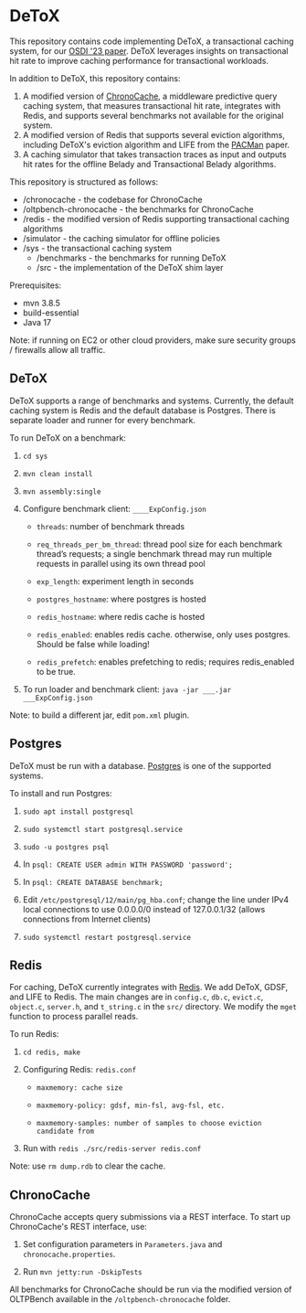 # DeToX

This repository contains code implementing DeToX, a transactional caching system, for our [OSDI '23 paper](https://www.usenix.org/system/files/osdi23-cheng.pdf). DeToX leverages insights on transactional hit rate to improve caching performance for transactional workloads.

In addition to DeToX, this repository contains:
1. A modified version of [ChronoCache](https://github.com/bglasber/chronocache), a middleware predictive query caching system, that measures transactional hit rate, integrates with Redis, and supports several benchmarks not available for the original system.
2. A modified version of Redis that supports several eviction algorithms, including DeToX's eviction algorithm and LIFE from the [PACMan](https://www.usenix.org/system/files/conference/nsdi12/pacman.pdf) paper.
3. A caching simulator that takes transaction traces as input and outputs hit rates for the offline Belady and Transactional Belady algorithms.

This repository is structured as follows:
- /chronocache - the codebase for ChronoCache
- /oltpbench-chronocache - the benchmarks for ChronoCache
- /redis - the modified version of Redis supporting transactional caching algorithms
- /simulator - the caching simulator for offline policies
- /sys - the transactional caching system
    - /benchmarks - the benchmarks for running DeToX
    - /src - the implementation of the DeToX shim layer

Prerequisites:
- mvn 3.8.5
- build-essential
- Java 17

Note: if running on EC2 or other cloud providers, make sure security groups / firewalls allow all traffic.

## DeToX
DeToX supports a range of benchmarks and systems. Currently, the default caching system is Redis and the default database is Postgres. There is separate loader and runner for every benchmark.

To run DeToX on a benchmark:

1. `cd sys`

2. `mvn clean install`

3. `mvn assembly:single`

4. Configure benchmark client: `____ExpConfig.json`

    - `threads`: number of benchmark threads

    - `req_threads_per_bm_thread`: thread pool size for each benchmark thread’s requests; a single benchmark thread may run multiple requests in parallel using its own thread pool

    - `exp_length`: experiment length in seconds

    - `postgres_hostname`: where postgres is hosted

    - `redis_hostname`: where redis cache is hosted

    - `redis_enabled`: enables redis cache. otherwise, only uses postgres. Should be false while loading!

    - `redis_prefetch`: enables prefetching to redis; requires redis_enabled to be true.

5. To run loader and benchmark client: `java -jar ___.jar ___ExpConfig.json`

Note: to build a different jar, edit `pom.xml` plugin.

## Postgres
DeToX must be run with a database. [Postgres](https://www.postgresql.org/) is one of the supported systems.

To install and run Postgres:

1. `sudo apt install postgresql`

2. `sudo systemctl start postgresql.service`

3. `sudo -u postgres psql`

4. In `psql: CREATE USER admin WITH PASSWORD 'password';`

5. In `psql: CREATE DATABASE benchmark;`

6. Edit `/etc/postgresql/12/main/pg_hba.conf`; change the line under IPv4 local connections to use 0.0.0.0/0 instead of 127.0.0.1/32 (allows connections from Internet clients)

7. `sudo systemctl restart postgresql.service`

## Redis
For caching, DeToX currently integrates with [Redis](https://redis.io/). We add DeToX, GDSF, and LIFE to Redis. The main changes are in `config.c`, `db.c`, `evict.c`, `object.c`, `server.h`, and `t_string.c` in the `src/` directory. We modify the `mget` function to process parallel reads.

To run Redis:

1. `cd redis, make`

2. Configuring Redis: `redis.conf`

    - `maxmemory: cache size`

    - `maxmemory-policy: gdsf, min-fsl, avg-fsl, etc.`

    - `maxmemory-samples: number of samples to choose eviction candidate from`

3. Run with `redis ./src/redis-server redis.conf`

Note: use `rm dump.rdb` to clear the cache.

## ChronoCache
ChronoCache accepts query submissions via a REST interface. To start up ChronoCache's REST interface, use:

1. Set configuration parameters in `Parameters.java` and `chronocache.properties`.

2. Run `mvn jetty:run -DskipTests`

All benchmarks for ChronoCache should be run via the modified version of OLTPBench available in the `/oltpbench-chronocache` folder.
